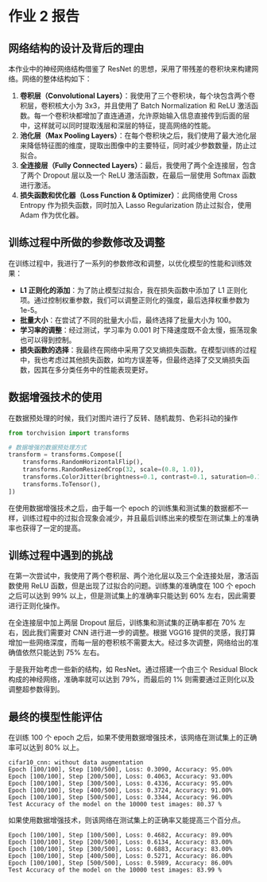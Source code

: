 # 作业 2 报告

## 网络结构的设计及背后的理由

本作业中的神经网络结构借鉴了 ResNet 的思想，采用了带残差的卷积块来构建网络。网络的整体结构如下：

1. **卷积层（Convolutional Layers）**：我使用了三个卷积块，每个块包含两个卷积层，卷积核大小为 3x3，并且使用了 Batch Normalization 和 ReLU 激活函数。每一个卷积块都增加了直连通道，允许原始输入信息直接传到后面的层中，这样就可以同时提取浅层和深层的特征，提高网络的性能。
2. **池化层（Max Pooling Layers）**：在每个卷积块之后，我们使用了最大池化层来降低特征图的维度，提取出图像中的主要特征，同时减少参数数量，防止过拟合。
3. **全连接层（Fully Connected Layers）**：最后，我使用了两个全连接层，包含了两个 Dropout 层以及一个 ReLU 激活函数，在最后一层使用 Softmax 函数进行激活。
4. **损失函数和优化器（Loss Function & Optimizer）**：此网络使用 Cross Entropy 作为损失函数，同时加入 Lasso Regularization 防止过拟合，使用 Adam 作为优化器。

## 训练过程中所做的参数修改及调整

在训练过程中，我进行了一系列的参数修改和调整，以优化模型的性能和训练效果：

- **L1 正则化的添加**：为了防止模型过拟合，我在损失函数中添加了 L1 正则化项。通过控制权重参数，我们可以调整正则化的强度，最后选择权重参数为 1e-5。
- **批量大小**：在尝试了不同的批量大小后，最终选择了批量大小为 100。
- **学习率的调整**：经过测试，学习率为 0.001 时下降速度既不会太慢，振荡现象也可以得到控制。
- **损失函数的选择**：我最终在网络中采用了交叉熵损失函数。在模型训练的过程中，我也考虑过其他损失函数，如均方误差等，但最终选择了交叉熵损失函数，因其在多分类任务中的性能表现更好。

## 数据增强技术的使用

在数据预处理的时候，我们对图片进行了反转、随机裁剪、色彩抖动的操作

```python
from torchvision import transforms

# 数据增强的数据预处理方式
transform = transforms.Compose([
    transforms.RandomHorizontalFlip(),
    transforms.RandomResizedCrop(32, scale=(0.8, 1.0)),
    transforms.ColorJitter(brightness=0.1, contrast=0.1, saturation=0.1, hue=0.1),
    transforms.ToTensor(),
])
```

在使用数据增强技术之后，由于每一个 epoch 的训练集和测试集的数据都不一样，训练过程中的过拟合现象会减少，并且最后训练出来的模型在测试集上的准确率也获得了一定的提高。

## 训练过程中遇到的挑战

在第一次尝试中，我使用了两个卷积层、两个池化层以及三个全连接处层，激活函数使用 ReLU 函数，但是出现了过拟合的问题。训练集的准确度在 100 个 epoch 之后可以达到 99% 以上，但是测试集上的准确率只能达到 60% 左右，因此需要进行正则化操作。

在全连接层中加上两层 Dropout 层后，训练集和测试集的正确率都在 70% 左右，因此我们需要对 CNN 进行进一步的调整。根据 VGG16 提供的灵感，我打算增加一些网络深度，而每一层的卷积核不需要太大。经过多次调整，网络给出的准确值依然只能达到 75% 左右。

于是我开始考虑一些新的结构，如 ResNet。通过搭建一个由三个 Residual Block 构成的神经网络，准确率就可以达到 79%，而最后的 1% 则需要通过正则化以及调整超参数得到。

## 最终的模型性能评估

在训练 100 个 epoch 之后，如果不使用数据增强技术，该网络在测试集上的正确率可以达到 80% 以上。

```
cifar10_cnn: without data augmentation
Epoch [100/100], Step [100/500], Loss: 0.3090, Accuracy: 95.00%
Epoch [100/100], Step [200/500], Loss: 0.4063, Accuracy: 93.00%
Epoch [100/100], Step [300/500], Loss: 0.4336, Accuracy: 95.00%
Epoch [100/100], Step [400/500], Loss: 0.3724, Accuracy: 91.00%
Epoch [100/100], Step [500/500], Loss: 0.3344, Accuracy: 96.00%
Test Accuracy of the model on the 10000 test images: 80.37 %
```

如果使用数据增强技术，则该网络在测试集上的正确率又能提高三个百分点。

```
Epoch [100/100], Step [100/500], Loss: 0.4682, Accuracy: 89.00%
Epoch [100/100], Step [200/500], Loss: 0.6134, Accuracy: 83.00%
Epoch [100/100], Step [300/500], Loss: 0.6883, Accuracy: 83.00%
Epoch [100/100], Step [400/500], Loss: 0.5271, Accuracy: 86.00%
Epoch [100/100], Step [500/500], Loss: 0.5989, Accuracy: 86.00%
Test Accuracy of the model on the 10000 test images: 83.99 %
```